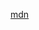 [mdn](https://developer.mozilla.org/en-US/docs/Web/JavaScript/Reference/Global_Objects/Number/isNaN)
